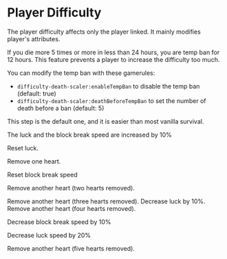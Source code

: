 # Player Difficulty

The player difficulty affects only the player linked.
It mainly modifies player's attributes.

If you die more 5 times or more in less than 24 hours, you are temp ban for 12 hours.
This feature prevents a player to increase the difficulty too much.

You can modify the temp ban with these gamerules:
- `difficulty-death-scaler:enableTempBan` to disable the temp ban (default: true)
- `difficulty-death-scaler:deathBeforeTempBan` to set the number of death before a ban (default: 5)

<deflist collapsible="true">
    <def title="0 death" default-state="expanded">
        <p>This step is the default one, and it is easier than most vanilla survival.</p>
        <p>The luck and the block break speed are increased by 10%</p>
    </def>
    <def title="1 and 2 deaths" default-state="collapsed">
        <p>Reset luck.</p>
        <p>Remove one heart.</p>
    </def>
    <def title="3 and 4 deaths" default-state="collapsed">
        <p>Reset block break speed</p>
        <p>Remove another heart (two hearts removed).</p>
    </def>
    <def title="5 deaths" default-state="collapsed">
        Remove another heart (three hearts removed).
    </def>
    <def title="6 deaths" default-state="collapsed">
        Decrease luck by 10%.
    </def>
    <def title="7 deaths" default-state="collapsed">
        Remove another heart (four hearts removed).
    </def>
    <def title="8 and 9 deaths" default-state="collapsed">
        <p>Decrease block break speed by 10%</p>
        <p>Decrease luck speed by 20%</p>
    </def>
    <def title="10 and more deaths" default-state="collapsed">
        Remove another heart (five hearts removed).
    </def>
</deflist>
